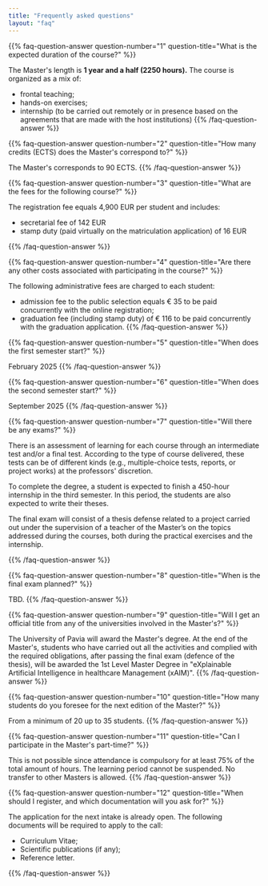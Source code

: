 ```yaml
---
title: "Frequently asked questions"
layout: "faq"
---
```


 <!--- QUESTION 1-->
{{% faq-question-answer question-number="1" question-title="What is the expected duration of the course?" %}}

The Master's length is **1 year and a half (2250 hours).** The course is organized as a mix of:
-   frontal teaching;
-   hands-on exercises;
-   internship (to be carried out remotely or in presence based on the agreements that are made with the host institutions)
{{% /faq-question-answer %}}

<!--- QUESTION 2-->
{{% faq-question-answer question-number="2" question-title="How many credits (ECTS) does the Master's correspond to?" %}}

The Master's corresponds to 90 ECTS.
{{% /faq-question-answer %}}

<!--- QUESTION 3-->
{{% faq-question-answer question-number="3" question-title="What are the fees for the following course?" %}}

The registration fee equals 4,900 EUR per student and includes:
- secretarial fee of 142 EUR
- stamp duty (paid virtually on the matriculation application) of 16 EUR

{{% /faq-question-answer %}}

<!--- QUESTION 4-->
{{% faq-question-answer question-number="4" question-title="Are there any other costs associated with participating in the course?" %}}

The following administrative fees are charged to each student:
- admission fee to the public selection equals € 35 to be paid concurrently with the online registration;
- graduation fee (including stamp duty) of € 116 to be paid concurrently with the graduation application.
{{% /faq-question-answer %}}

<!--- QUESTION 5-->
{{% faq-question-answer question-number="5" question-title="When does the first semester start?" %}}

February 2025
{{% /faq-question-answer %}}

<!--- QUESTION 6-->
{{% faq-question-answer question-number="6" question-title="When does the second semester start?" %}}

September 2025
{{% /faq-question-answer %}}

<!--- QUESTION 7-->
{{% faq-question-answer question-number="7" question-title="Will there be any exams?" %}}

There is an assessment of learning for each course through an intermediate test and/or a final test. According to the type of course delivered, these tests can be of different kinds (e.g., multiple-choice tests, reports, or project works) at the professors' discretion.

To complete the degree, a student is expected to finish a 450-hour internship in the third semester. In this period, the students are also expected to write their theses.

The final exam will consist of a thesis defense related to a project carried out under the supervision of a teacher of the Master’s on the topics addressed during the courses, both during the practical exercises and the internship.

{{% /faq-question-answer %}}

<!--- QUESTION 8-->
{{% faq-question-answer question-number="8" question-title="When is the final exam planned?" %}}

TBD.
{{% /faq-question-answer %}}

<!--- QUESTION 9-->
{{% faq-question-answer question-number="9" question-title="Will I get an official title from any of the universities involved in the Master's?" %}}

The University of Pavia will award the Master's degree. At the end of the Master's, students who have carried out all the activities and complied with the required obligations, after passing the final exam (defence of the thesis), will be awarded the 1st Level Master Degree in "eXplainable Artificial Intelligence in healthcare Management (xAIM)".
{{% /faq-question-answer %}}

<!--- QUESTION 10-->
{{% faq-question-answer question-number="10" question-title="How many students do you foresee for the next edition of the Master?" %}}

From a minimum of 20 up to 35 students.
{{% /faq-question-answer %}}

<!--- QUESTION 11-->
{{% faq-question-answer question-number="11" question-title="Can I participate in the Master's part-time?" %}}

This is not possible since attendance is compulsory for at least 75% of the total amount of hours. The learning period cannot be suspended. No transfer to other Masters is allowed.
{{% /faq-question-answer %}}

<!--- QUESTION 12-->
{{% faq-question-answer question-number="12" question-title="When should I register, and which documentation will you ask for?" %}}
 
The application for the next intake is already open. The following documents will be required to apply to the call:
-   Curriculum Vitae;
-   Scientific publications (if any);
-   Reference letter.

{{% /faq-question-answer %}}
